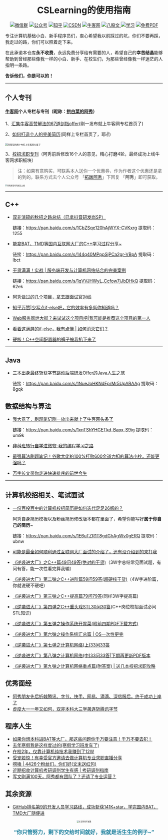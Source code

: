 <h1 align="center">CSLearning的使用指南</h1>

<p align="center">
    <a href="https://cdn.jsdelivr.net/gh/forthespada/mediaImage2@1.3/202103/%E9%98%BF%E7%A7%80%E4%B8%AA%E4%BA%BA%E5%BE%AE%E4%BF%A1%E6%97%A0%E6%B1%89%E5%AD%972.png"><img src="https://img.shields.io/badge/WeChat-微信群-blue.svg" alt="微信群"></a>
<a href="https://mp.weixin.qq.com/s/gRw25aRFBVB0lUhBAJqV5g"><img src="https://img.shields.io/badge/公众号-拓跋阿秀-green.svg" alt="公众号"></a>
  <a href="https://www.zhihu.com/people/tuo-ba-a-xiu"><img src="https://img.shields.io/badge/知乎-拓跋阿秀-informational.svg" alt="知乎"></a>
   <a href="https://blog.csdn.net/songhao19?spm=1000.2115.3001.5343&type=blog"><img src="https://img.shields.io/badge/CSDN-拓跋阿秀-important.svg" alt="CSDN"></a>
       <a href="https://blog.nowcoder.net/hello32"><img src="https://img.shields.io/badge/牛客网-拱白菜的阿秀-9cf" alt="牛客网"></a>
    <a href="https://github.com/forthespada/InterviewGuide"><img src="https://img.shields.io/badge/GitHub-计算机校招社招面试题汇总-critical.svg" alt="八股文">      <a href="https://github.com/forthespada/CSLearning"><img src="https://img.shields.io/badge/推荐阅读-大佬好文-import.svg" alt="学习"></a>
           <a href="https://github.com/forthespada/CS-Books"><img src="https://img.shields.io/badge/PDF-免费计算机书籍-lightgrey.svg" alt="免费PDF"></a>
        </p>

专注计算机基础小白、新手程序员们，衷心希望我以前踩过的坑，你们不要再踩，我走过的路，你们可以照着走下来。

在此承诺本仓库**永不收费**，永远免费分享给有需要的人，希望自己的**幸苦结晶**能够帮助到曾经那些像我一样的小白、新手、在校生们，为那些曾经像我一样迷茫的人指明一条路。

**告诉他们，你是可以的！**

-----

## 个人专刊

#### [牛客网](https://www.nowcoder.com/)个人专栏与专刊（昵称：[拱白菜的阿秀](https://www.nowcoder.com/profile/872855282)）

1、[汇集牛客高赞解法的67道剑指offer](https://blog.nowcoder.net/zhuanlan/qmGzR0)(刚一发布就上牛客网专栏首页了)

2、[如何打造个人的完美简历](https://blog.nowcoder.net/zhuanlan/gmPq1j)(同样上专栏首页了，耶✌)

<img src="https://cdn.jsdelivr.net/gh/forthespada/mediaImage1@1.1.4.0/某乎问题图床/专栏上头条.jpg" alt="阿秀写的两个专栏上牛客网头条了" style="zoom: 50%;" />

3、[校招求职专刊](https://www.nowcoder.com/tutorial/10043/index)（阿秀前后修改16个人的意见，精心打磨4轮，最终成功上线牛客网求职板块）

>注：如果有意购买，可联系本人送你一个优惠券，作为作者这个优惠还是拿的到的。联系方式去个人公众号  「[拓跋阿秀](https://cdn.jsdelivr.net/gh/forthespada/mediaImage1@1.2.4.3/简约蓝色公众号.png)」下回复 「**阿秀**」即可获取。

<img src="img/个人求职专刊上线.png" alt="阿秀求职专刊成功上线" style="zoom: 40%;" />

-----

## **C++**

- [双非渣硕的秋招之路总结（已拿抖音研发岗SP）](https://mp.weixin.qq.com/s?__biz=Mzg2MDU0ODM3MA==&mid=2247484185&idx=1&sn=39728960ae985a4ecda34da4fb076865&chksm=ce25ff64f95276727955bf6eb0838763c4864fa923d59440a4a3025f8b81df4fab219cba0a8f&scene=178&cur_album_id=1646656656405004295#rd)

  链接：https://pan.baidu.com/s/1CbZSqe120hAjWYX-CVKxrg  提取码：1255 

- [能拿BAT、TMD等国内互联网大厂的C++学习过程分享~](https://mp.weixin.qq.com/s?__biz=Mzg2MDU0ODM3MA==&mid=2247483953&idx=1&sn=a0a6b338185bfee8e3538bdfbf58e55c&chksm=ce25fe4cf952775a519c82f0f6e208f5762c97ed11511670ebec6c21cacd575af74e49397969&scene=178&cur_album_id=1645997439675367425#rd)

  链接：https://pan.baidu.com/s/144q40MPppSjPCa2gr-VBpA    提取码：lbct 

- [干货满满！实战 | 服务端开发与计算机网络结合的完美案例](https://mp.weixin.qq.com/s/pG5hju6lszPeuSEoV1E8BA)

  链接：https://pan.baidu.com/s/1qVVJHWyL_Ccfow7jJbDHkQ  提取码：62ek 

- [阿秀做过的几个项目，拿去跟面试官对线](https://mp.weixin.qq.com/s/LopXj5XkUbOSgESV-sOf4w)

- [知乎万赞|少写点if-else吧，它的效率有多低你知道吗？](https://mp.weixin.qq.com/s/ZOny-U_sSGZQG4XxEDf3kw)

- [Web服务器烂大街？来试试这个项目吧|我可能是推荐这个项目的第一人](https://mp.weixin.qq.com/s/qnSCGetdhnOyY4kTRPp0UA)

- [看着这满屏的if-else，我有点懵 | 如何消灭它们？](https://mp.weixin.qq.com/s/gopro7xEiNAas8xp4pYPRQ)

- [硬核！C++空间配置器的裤子被我扒下来了](https://mp.weixin.qq.com/s/Y9J5NyGIoYWEAIgtN33xvw)



------

## **Java**

- [三本出身最终斩获字节跳动后端研发Offer的Java人生之旅](https://mp.weixin.qq.com/s/3xXGQZpnVXZ48R7Z9mvQkQ)

  链接：https://pan.baidu.com/s/1NueJoHKNdEprMr5UpARAAg   提取码：8gqk 






## 数据结构与算法

- [我大意了，刷题笔记刚一放出来就上了牛客网头条了](https://mp.weixin.qq.com/s/QfDrrJUk_j4IA3wEz-CBDQ)

  链接：https://pan.baidu.com/s/1xnTShYHGETkd-Bapx-S9ig   提取码：um9k 

- [非科班转行自学进微软-我的编程学习之路](https://mp.weixin.qq.com/s/AnLjMaWffyKlJa4wmOeAIw)

- [最强算法刷题笔记！谷歌大佬的100%打败600余道力扣的算法小抄，还能更强吗？](https://zhuanlan.zhihu.com/p/342828731)

- [万字长文带你走进快速排序的前世今生](https://mp.weixin.qq.com/s/KcONJpqlWpVYnzY5bomzWg)







-----

## 计算机校招相关、笔试面试

- [一份百投百中的计算机校招简历是如何迭代足足26版的？](https://mp.weixin.qq.com/s?__biz=Mzg2MDU0ODM3MA==&mid=2247484253&idx=1&sn=df7ade24514881e60a40cde578d2b3da&chksm=ce25ff20f95276364a71e649141ca4c53c97f1fc1cc913a20c67586cdf620317f978e928e2b7&scene=126&sessionid=1608343657&key=83b7fdc2e28db9650cdc10bacd0a0f097ad16beb02d6dbc1e0e4005a484887cafb0e46484f047c1977e805b3430b2ad1975ace69a7c15bf87e649d62ca22923d629791ccb42607a6796faaed8c3361146e45b35b3b1fe45833cecff96a6ccabd23a5e2787b976cc47ba6ba838af73496f0887ccdab42410c9100edc577fd1443&ascene=1&uin=MTU0MTg3NjkyOA%3D%3D&devicetype=Windows+10+x64&version=62090538&lang=zh_CN&exportkey=AR%2FnqNBKRjClxG%2FcoguEL7Y%3D&pass_ticket=%2FfKkpK2i7c7MrCBoE0fGp%2FiMhDilgMJjoVfqMtz%2Bc7zLa%2BEIbDVllJxkTqtHUO03&wx_header=0)

  阿秀自身简历模板以及粉丝简历修改版本都在里面了，希望你能写好**属于你自己的简历**~

  链接：https://pan.baidu.com/s/1E6uTZR1T8gdGhAgWv0gERQ  提取码：ubnw

- [可能是最全如何顺利通过互联网大厂面试的介绍了，还有没介绍到的来打我](https://zhuanlan.zhihu.com/p/344115290)

- [《逆袭进大厂》之C++篇49问49答(绝对的干货)](https://mp.weixin.qq.com/s/laVfgYSfT3XLDamFOMauXw)（3W字总结常见面试题，有问有答，能一次性看完算我输）

- [《逆袭进大厂》第二弹之C++进阶篇59问59答(超硬核干货)](https://mp.weixin.qq.com/s/UlB1DP45RYU1cVeCQF2i8Q)（4W字进阶篇，你就说硬不硬吧）

- [《逆袭进大厂》第三弹之C++提高篇79问79答](https://mp.weixin.qq.com/s/TYV9mRJZ7jowMB9AROJj6w)(同样3W字提高篇)

- [《逆袭进大厂》第四弹之C++重头戏STL30问30答](https://mp.weixin.qq.com/s/GcDv7QeM5ePoX9rKtRozDg)(C++岗位校招面试必问STL知识)

- [《逆袭进大厂》第五弹之操作系统开胃菜(附前四期PDF下载方式)](https://mp.weixin.qq.com/s/zEXqsxgKs3zzIldZbYUxPw)

- [《逆袭进大厂》第六弹之操作系统汇总篇 | OS一次性更完](https://mp.weixin.qq.com/s/hW1VpWbjBBZV4bdrJoYlxQ)

- [《逆袭进大厂》第七弹之计算机网络(上)33问33答](https://mp.weixin.qq.com/s/3G3d49ca33mtSNciIUuU1A)

- [《逆袭进大厂》第八弹之计算机网络(中)33问33答|下期再更新PDF版本](https://mp.weixin.qq.com/s/PI9Wt2UcYQPDdjw2X7fbbg)

- [《逆袭进大厂》第九弹之计算机网络重点篇(附答案) | 送几本校招求职攻略](https://mp.weixin.qq.com/s/18nEFZYmo7R5ojWZVcl6sQ)

## 优秀面经

- [阿秀朋友先后折戟腾讯、字节、快手、网易、滴滴、深信服后，终于成功上岸了](https://mp.weixin.qq.com/s/MsaAr1ofstCgxqs749W1wg)
- [虚度大一一年又如何，双非本科大三学弟连斩腾讯字节](https://mp.weixin.qq.com/s/IsuN7Wo8AyC_FFwXJdU7fg)

## 程序人生

- [如果你想本科进BAT等大厂，那这些问题你千万要注意！千万不要去犯！](https://mp.weixin.qq.com/s?__biz=Mzg2MDU0ODM3MA==&mid=2247485042&idx=1&sn=30ceb1c25d4e9bb8f9effa3e39cc2936&chksm=ce25fa0ff9527319808b59ae21cc2e5673d6c529d575da34122f1129f2037e1ad89b95d544c4&token=721831380&lang=zh_CN#rd)
- [去年寒假我是这样度过的(寒假学习班发车了)](https://mp.weixin.qq.com/s/vumxIig5L4Q-d223b0q7PQ)
- [在校2年，仅靠计算机纯技术我赚到了12W](https://mp.weixin.qq.com/s?__biz=Mzg2MDU0ODM3MA==&mid=2247485325&idx=1&sn=0e05fbc72f530846204eecb3f7b2b6e6&chksm=ce25fbf0f95272e677d9bfe8ad986fddad2ecdf6f49aa9d17f2fefaf3b2b0395ec8b3b6eb1ab&scene=126&sessionid=1611849083&key=9901f88700be51c2509e4e0e8f951341c2aa7b3139134f0427597fcea3fa30adaa13509b594ce5fac3c18101926c2b6b3aa5bd16eebf38174f12ab2457469fd1d8a83c33b6c9112db5555f36d9ac68bd1d64567e7682e22698a90e11905d7154f1b55995e3aae922b4604d1ec713974783aa9a3f6f374c009d313c250d9f6d4a&ascene=1&uin=Nzk4NDQ3NjUy&devicetype=Windows+10+x64&version=63000039&lang=zh_CN&exportkey=A0JlLHv9gJ6snp4HSRSetTk%3D&pass_ticket=jGsET598AtX4yfZ8%2BGcw%2BddDEjuAQwOWgrJAgbLW0eC7Ju1538HZMCcHaK%2B4ebEK&wx_header=0)
- [受宠若惊！有幸受官方邀请去做计算机专业求职直播分享](https://mp.weixin.qq.com/s/u3N5jhthJg1Oq6FqGonejw)
- [唠嗑 | 4426个粉丝们，你们好(文末送红包)](https://mp.weixin.qq.com/s/uCB5K3fXZ0HMhL9_3Nuu2g)
- [近期招收计算机考研调剂学生有感 | 考研调剂指南](https://mp.weixin.qq.com/s/mYmAJLTl9BW54iorh_1lZg)
- [写文刚满100天，阿秀都有团队了？还请了专业运营？](https://mp.weixin.qq.com/s/rWONx_XiSG_kC3zWI332yg)

## 其余资源

- [GitHub排名第9的开发人员学习路线，成功斩获141K+star，学完国内BAT、TMD大厂随便进](https://zhuanlan.zhihu.com/p/339729410)







<div align=center>
    <img src="https://cdn.jsdelivr.net/gh/forthespada/mediaImage1@1.2.4/一共两种联系方式.png" alt="关注阿秀不迷路" style="zoom:40%;" />
    <p style="text-align:center;color:#1e819e;font-size:1.2em;font-weight: bold;">
“你只管努力，剩下的交给时间就好，我就是活生生的例子~”
</div>

